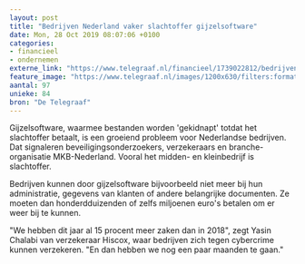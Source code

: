 ```yaml
---
layout: post
title: "Bedrijven Nederland vaker slachtoffer gijzelsoftware"
date: Mon, 28 Oct 2019 08:07:06 +0100
categories: 
- financieel 
- ondernemen 
externe_link: "https://www.telegraaf.nl/financieel/1739022812/bedrijven-nederland-vaker-slachtoffer-gijzelsoftware"
feature_image: "https://www.telegraaf.nl/images/1200x630/filters:format(jpeg):quality(80)/cdn-kiosk-api.telegraaf.nl/c314433a-f97f-11e9-a418-02c309bc01c1.jpg"
aantal: 97
unieke: 84
bron: "De Telegraaf"
---
```


<p class="intro">Gijzelsoftware, waarmee bestanden worden 'gekidnapt' totdat het slachtoffer betaalt, is een groeiend probleem voor Nederlandse bedrijven. Dat signaleren beveiligingsonderzoekers, verzekeraars en branche-organisatie MKB-Nederland. Vooral het midden- en kleinbedrijf is slachtoffer.</p> <p>Bedrijven kunnen door gijzelsoftware bijvoorbeeld niet meer bij hun administratie, gegevens van klanten of andere belangrijke documenten. Ze moeten dan honderdduizenden of zelfs miljoenen euro's betalen om er weer bij te kunnen.</p><p>"We hebben dit jaar al 15 procent meer zaken dan in 2018", zegt Yasin Chalabi van verzekeraar Hiscox, waar bedrijven zich tegen cybercrime kunnen verzekeren. "En dan hebben we nog een paar maanden te gaan."</p>
